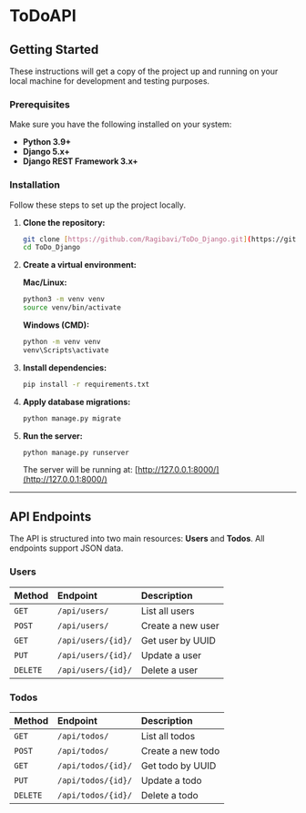 # ToDoAPI

## Getting Started

These instructions will get a copy of the project up and running on your local machine for development and testing purposes.

### Prerequisites

Make sure you have the following installed on your system:

* **Python 3.9+**
* **Django 5.x+**
* **Django REST Framework 3.x+**

### Installation

Follow these steps to set up the project locally.

1.  **Clone the repository:**
    ```bash
    git clone [https://github.com/Ragibavi/ToDo_Django.git](https://github.com/Ragibavi/ToDo_Django.git)
    cd ToDo_Django
    ```

2.  **Create a virtual environment:**

    **Mac/Linux:**
    ```bash
    python3 -m venv venv
    source venv/bin/activate
    ```

    **Windows (CMD):**
    ```bash
    python -m venv venv
    venv\Scripts\activate
    ```

3.  **Install dependencies:**
    ```bash
    pip install -r requirements.txt
    ```

4.  **Apply database migrations:**
    ```bash
    python manage.py migrate
    ```

5.  **Run the server:**
    ```bash
    python manage.py runserver
    ```
    The server will be running at: [http://127.0.0.1:8000/](http://127.0.0.1:8000/)

---

## API Endpoints

The API is structured into two main resources: **Users** and **Todos**. All endpoints support JSON data.

### Users

| Method | Endpoint | Description |
| :--- | :--- | :--- |
| `GET` | `/api/users/` | List all users |
| `POST` | `/api/users/` | Create a new user |
| `GET` | `/api/users/{id}/` | Get user by UUID |
| `PUT` | `/api/users/{id}/` | Update a user |
| `DELETE`| `/api/users/{id}/` | Delete a user |

### Todos

| Method | Endpoint | Description |
| :--- | :--- | :--- |
| `GET` | `/api/todos/` | List all todos |
| `POST` | `/api/todos/` | Create a new todo |
| `GET` | `/api/todos/{id}/` | Get todo by UUID |
| `PUT` | `/api/todos/{id}/` | Update a todo |
| `DELETE`| `/api/todos/{id}/` | Delete a todo |